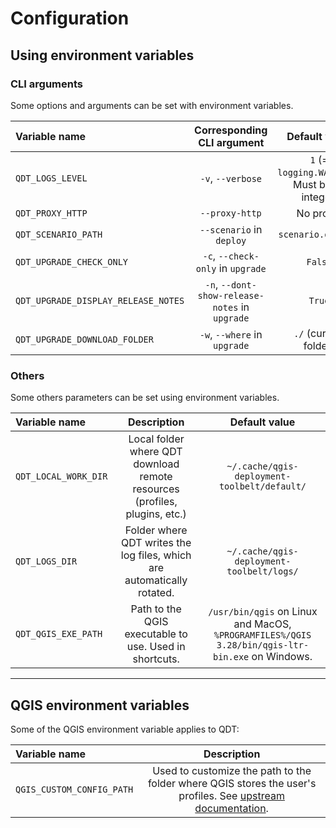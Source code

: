# Configuration

## Using environment variables

### CLI arguments

Some options and arguments can be set with environment variables.

| Variable name                       | Corresponding CLI argument | Default value      |
| :---------------------------------- | :------------------------: | :----------------: |
| `QDT_LOGS_LEVEL`                    | `-v`, `--verbose` | `1` (= `logging.WARNING`). Must be an integer. |
| `QDT_PROXY_HTTP`                    | `--proxy-http` | No proxy. |
| `QDT_SCENARIO_PATH`                 | `--scenario` in `deploy`   | `scenario.qdt.yml` |
| `QDT_UPGRADE_CHECK_ONLY`            | `-c`, `--check-only` in `upgrade`   | `False` |
| `QDT_UPGRADE_DISPLAY_RELEASE_NOTES` | `-n`, `--dont-show-release-notes` in `upgrade`   | `True` |
| `QDT_UPGRADE_DOWNLOAD_FOLDER`       | `-w`, `--where` in `upgrade`   | `./` (current folder) |

### Others

Some others parameters can be set using environment variables.

| Variable name       | Description            | Default value      |
| :------------------ | :----------------------: | :----------------: |
| `QDT_LOCAL_WORK_DIR` | Local folder where QDT download remote resources (profiles, plugins, etc.) | `~/.cache/qgis-deployment-toolbelt/default/` |
| `QDT_LOGS_DIR` | Folder where QDT writes the log files, which are automatically rotated. | `~/.cache/qgis-deployment-toolbelt/logs/` |
| `QDT_QGIS_EXE_PATH` | Path to the QGIS executable to use. Used in shortcuts. | `/usr/bin/qgis` on Linux and MacOS, `%PROGRAMFILES%/QGIS 3.28/bin/qgis-ltr-bin.exe` on Windows. |

----

## QGIS environment variables

Some of the QGIS environment variable applies to QDT:

| Variable name       | Description            |
| :------------------ | :----------------------: |
| `QGIS_CUSTOM_CONFIG_PATH` | Used to customize the path to the folder where QGIS stores the user's profiles. See [upstream documentation](https://docs.qgis.org/3.34/en/docs/user_manual/introduction/qgis_configuration.html#profiles-path). |
